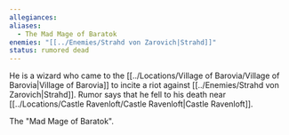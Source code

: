 ```yaml
---
allegiances: 
aliases:
  - The Mad Mage of Baratok
enemies: "[[../Enemies/Strahd von Zarovich|Strahd]]"
status: rumored dead
---
```



He is a wizard who came to the [[../Locations/Village of Barovia/Village of Barovia|Village of Barovia]] to incite a riot against [[../Enemies/Strahd von Zarovich|Strahd]]. Rumor says that he fell to his death near [[../Locations/Castle Ravenloft/Castle Ravenloft|Castle Ravenloft]].

The "Mad Mage of Baratok".